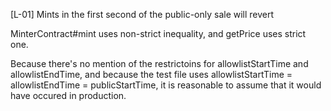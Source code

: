[L-01] Mints in the first second of the public-only sale will revert

MinterContract#mint uses non-strict inequality, and getPrice uses strict one. 

Because there's no mention of the restrictoins for allowlistStartTime and allowlistEndTime, and because the test file uses allowlistStartTime = allowlistEndTime = publicStartTime, it is reasonable to assume that it would have occured in production. 